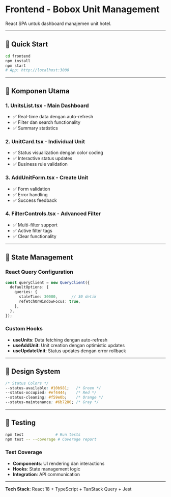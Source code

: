 # Frontend - Bobox Unit Management

React SPA untuk dashboard manajemen unit hotel.

---

## 🚀 Quick Start

```bash
cd frontend
npm install
npm start
# App: http://localhost:3000
```

---

## 🧩 Komponen Utama

### 1. UnitsList.tsx - Main Dashboard
- ✅ Real-time data dengan auto-refresh
- ✅ Filter dan search functionality
- ✅ Summary statistics

### 2. UnitCard.tsx - Individual Unit
- ✅ Status visualization dengan color coding
- ✅ Interactive status updates
- ✅ Business rule validation

### 3. AddUnitForm.tsx - Create Unit
- ✅ Form validation
- ✅ Error handling
- ✅ Success feedback

### 4. FilterControls.tsx - Advanced Filter
- ✅ Multi-filter support
- ✅ Active filter tags
- ✅ Clear functionality

---

## 🔄 State Management

### React Query Configuration
```typescript
const queryClient = new QueryClient({
  defaultOptions: {
    queries: {
      staleTime: 30000,      // 30 detik
      refetchOnWindowFocus: true,
    },
  },
});
```

### Custom Hooks
- **useUnits**: Data fetching dengan auto-refresh
- **useAddUnit**: Unit creation dengan optimistic updates
- **useUpdateUnit**: Status updates dengan error rollback

---

## 🎨 Design System

```css
/* Status Colors */
--status-available: #10b981;   /* Green */
--status-occupied: #ef4444;    /* Red */
--status-cleaning: #f59e0b;    /* Orange */
--status-maintenance: #6b7280; /* Gray */
```

---

## 🧪 Testing

```bash
npm test              # Run tests
npm test -- --coverage # Coverage report
```

### Test Coverage
- **Components**: UI rendering dan interactions
- **Hooks**: State management logic
- **Integration**: API communication

---

**Tech Stack**: React 18 + TypeScript + TanStack Query + Jest
